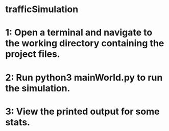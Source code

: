 # trafficSimulation

# 1: Open a terminal and navigate to the working directory containing the project files.
# 2: Run python3 mainWorld.py to run the simulation. 
# 3: View the printed output for some stats. 
